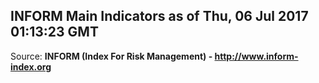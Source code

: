 ## INFORM Main Indicators as of Thu, 06 Jul 2017 01:13:23 GMT

Source: **INFORM (Index For Risk Management) - http://www.inform-index.org**